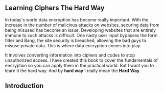 Learning Ciphers The Hard Way
-----------------------------

In today's world data encryption has become really important. With the increase
in the number of malicious attacks on websites, securing data from being
misused has become an issue. Developing websites that are entirely immune to
such attacks is difficult. One nasty user input bypasses the form filter and
Bang, the site security is breached, allowing the bad guys to misuse private
data. This is where data encryption comes into play.

It involves converting information into ciphers and codes to stop unauthorized
access. I have created this book to cover the fundamentals of encryption so you
can apply them in the practical world. But I want you to learn it the hard way.
And by **hard way** I really mean the **Hard Way**.

Introduction
------------

